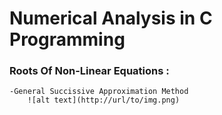 # Numerical Analysis in C Programming
### Roots Of Non-Linear Equations : ###
    -General Succissive Approximation Method
        ![alt text](http://url/to/img.png)

